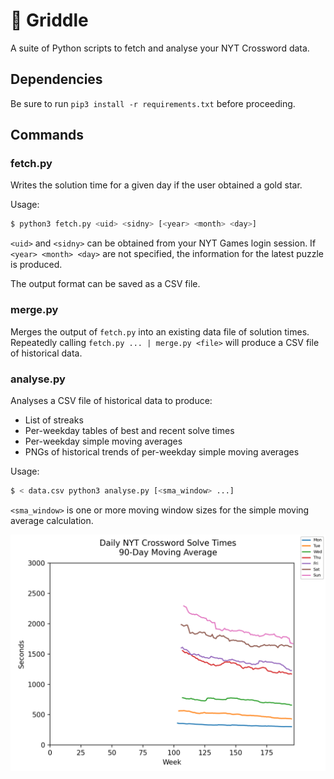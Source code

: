 # 🍳 Griddle

A suite of Python scripts to fetch and analyse your NYT Crossword data.

## Dependencies

Be sure to run `pip3 install -r requirements.txt` before proceeding.

## Commands

### fetch.py

Writes the solution time for a given day if the user obtained a gold star.

Usage:

```sh
$ python3 fetch.py <uid> <sidny> [<year> <month> <day>]
```

`<uid>` and `<sidny>` can be obtained from your NYT Games login session. If
`<year> <month> <day>` are not specified, the information for the latest puzzle
is produced.

The output format can be saved as a CSV file.

### merge.py

Merges the output of `fetch.py` into an existing data file of solution times.
Repeatedly calling `fetch.py ... | merge.py <file>` will produce a CSV file of
historical data.

### analyse.py

Analyses a CSV file of historical data to produce:

 * List of streaks
 * Per-weekday tables of best and recent solve times
 * Per-weekday simple moving averages
 * PNGs of historical trends of per-weekday simple moving averages

Usage:

```sh
$ < data.csv python3 analyse.py [<sma_window> ...]
```

`<sma_window>` is one or more moving window sizes for the simple moving average
calculation.

![90-day SMA trend](./sma90.png)

